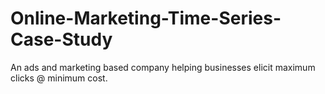 # Online-Marketing-Time-Series-Case-Study
An ads and marketing based company helping businesses elicit maximum clicks @ minimum cost.
